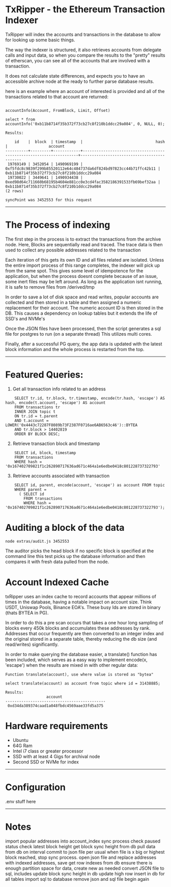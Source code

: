 # TxRipper - the Ethereum Transaction Indexer

TxRipper will index the accounts and transactions in the database to allow for looking up some basic things.

The way the indexer is structured, it also retrieves accounts from delegate calls and input data, so when you compare the results to the "pretty" results of etherscan, you can see all of the accounts that are involved with a transaction.

It does not calculate state differences, and expects you to have an accessible archive node at the ready to further parse database results.

here is an example where an account of interested is provided and all of the transactions related to that account are returned:

```

accountInfo(Account, FromBlock, Limit, Offset)

select * from accountInfo('0xb11b8714f35b372f73cb27c8f210b1ddcc29a084', 0, NULL, 0);

Results: 

    id    |  block  | timestamp  |                                hash                                |                  account
----------+---------+------------+--------------------------------------------------------------------+--------------------------------------------
 19769149 | 3452054 | 1490969199 | 0xf5fdc8c9839f299b85520112e64c484737da6df824bd97823cc44b71ffc42b11 | 0xb11b8714f35b372f73cb27c8f210b1ddcc29a084
 19730022 | 3449641 | 1490934438 | 0xed98d64c711660b68195b4604e881cc0e3cd4fac3582186391533fb69bef32aa | 0xb11b8714f35b372f73cb27c8f210b1ddcc29a084
(2 rows)

syncPoint was 3452553 for this request

```


***
# The Process of indexing

The first step in the process is to extract the transactions from the archive node. Here, Blocks are sequentially read and traced. The trace data is then used to collect any possible addresses related to the transaction

Each iteration of this gets its own ID and all files related are isolated. Unless the entire import process of this range completes, the indexer will pick up from the same spot. This gives some level of idempotence for the application, but when the process doesnt complete because of an issue, some inert files may be left around. As long as the application isnt running, it is safe to remove files from /derived/tmp

In order to save a lot of disk space and read writes, popular accounts are collected and then stored in a table and then assigned a numeric replacement for their account. The numeric account ID is then stored in the DB. This causes a dependency on lookup tables but it extends the life of SSD's and NVMe's

Once the JSON files have been processed, then the script generates a sql file for postgres to run (on a separate thread) This utilizes multi cores.

Finally, after a successful PG query, the app data is updated with the latest block information and the whole process is restarted from the top.


***

# Featured Queries:

1. Get all transaction info related to an address

```
    SELECT tr.id, tr.block, tr.timestamp, encode(tr.hash, 'escape') AS hash, encode(t.account, 'escape') AS account 
    FROM transactions tr 
    INNER JOIN topic t 
    ON tr.id = t.parent 
    AND t.account = LOWER('0x4443c72287F8089b73F2387F0716ae6AB6563c46')::BYTEA 
    AND tr.block > 14402819
    ORDER BY BLOCK DESC;
```


2. Retrieve transaction block and timestamp

```
    SELECT id, block, timestamp 
    FROM transactions
    WHERE hash = '0x167402709821f1c262890717636ad671c464a1e6edbe0418c801228737322793'
```

3. Retrieve accounts associated with transaction 

```
    SELECT id, parent, encode(account, 'escape') as account FROM topic 
    WHERE parent = 
      ( SELECT id 
        FROM transactions 
        WHERE hash = '0x167402709821f1c262890717636ad671c464a1e6edbe0418c801228737322793');
```

# Auditing a block of the data

  `node extras/audit.js 3452553`

  The auditor picks the head block if no specific block is specified at the command line
  this test picks up the database information and then compares it with fresh data pulled from the node.

# Account Indexed Cache

txRipper uses an index cache to record accounts that appear millions of times in the database, having a notable impact on account size. Think USDT, Uniswap Pools, Binance EOA's. These busy Ids are stored in binary (thats BYTEA in PG). 

In order to do this a pre scan occurs that takes a one hour long sampling of blocks every 450k blocks and accumulates these addresses by rank. Addresses that occur frequently are then converted to an integer index and the original stored in a separate table, thereby reducing the db size (and read/writes) significantly.

In order to make querying the database easier, a translate() function has been included, which serves as a easy way to implement encode(x, 'escape') when the results are mixed in with other regular data:

```
Function translate(account), use where value is stored as "bytea"

select translate(account) as account from topic where id = 31438885;

Results:
                  account
--------------------------------------------
 0xd34da389374caad1a048fbdc4569aae33fd5a375
```

# Hardware requirements

 - Ubuntu
 - 64G Ram
 - Intel i7 class or greater processor
 - SSD with at least 4 Gigs for archival node
 - Second SSD or NVMe for index

***

# Configuration

.env stuff here

***

# Notes

import popular addresses into account_index
sync process
  check paused status
  check latest block height
  get block sync height from db
  pull data from db
  on interval commit to json file per usual
  when file is x big or highest block reached, stop sync process.
  open json file and replace addresses with indexed addresses, save
  get row indexes from db 
  ensure there is enough partition space for data, create new as needed
  convert JSON file to sql, includes
    update block sync height in db
    update high row insert in db for all tables
  import sql to database
  remove json and sql file
  begin again


